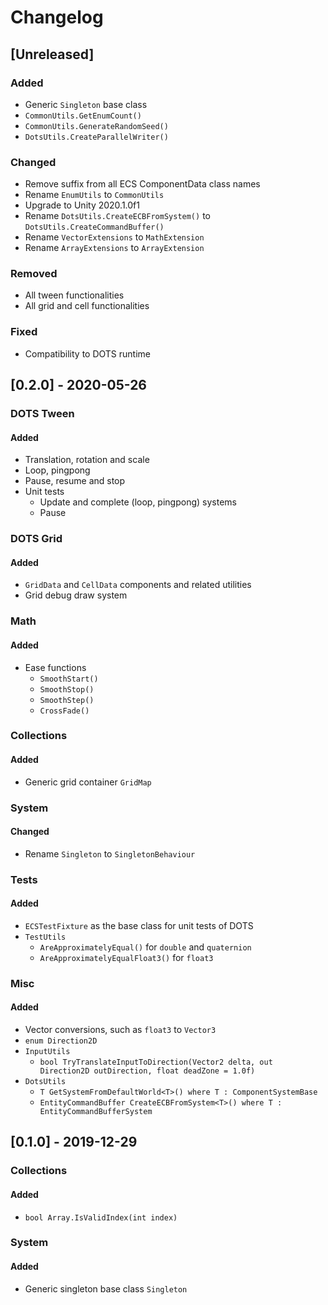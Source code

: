 # Changelog

## [Unreleased]

### Added

- Generic `Singleton` base class
- `CommonUtils.GetEnumCount()`
- `CommonUtils.GenerateRandomSeed()`
- `DotsUtils.CreateParallelWriter()`

### Changed

- Remove suffix from all ECS ComponentData class names
- Rename `EnumUtils` to `CommonUtils`
- Upgrade to Unity 2020.1.0f1
- Rename `DotsUtils.CreateECBFromSystem()` to `DotsUtils.CreateCommandBuffer()`
- Rename `VectorExtensions` to `MathExtension`
- Rename `ArrayExtensions` to `ArrayExtension`

### Removed

- All tween functionalities
- All grid and cell functionalities

### Fixed

- Compatibility to DOTS runtime

## [0.2.0] - 2020-05-26

### DOTS Tween

#### Added

- Translation, rotation and scale
- Loop, pingpong
- Pause, resume and stop
- Unit tests
  - Update and complete (loop, pingpong) systems
  - Pause

### DOTS Grid

#### Added

- `GridData` and `CellData` components and related utilities
- Grid debug draw system

### Math

#### Added

- Ease functions
  - `SmoothStart()`
  - `SmoothStop()`
  - `SmoothStep()`
  - `CrossFade()`

### Collections

#### Added

- Generic grid container `GridMap`

### System

#### Changed

- Rename `Singleton` to `SingletonBehaviour`

### Tests

#### Added

- `ECSTestFixture` as the base class for unit tests of DOTS
- `TestUtils`
  - `AreApproximatelyEqual()` for `double` and `quaternion`
  - `AreApproximatelyEqualFloat3()` for `float3`

### Misc

#### Added

- Vector conversions, such as `float3` to `Vector3`
- `enum Direction2D`
- `InputUtils`
  - `bool TryTranslateInputToDirection(Vector2 delta, out Direction2D outDirection, float deadZone = 1.0f)`
- `DotsUtils`
  - `T GetSystemFromDefaultWorld<T>() where T : ComponentSystemBase`
  - `EntityCommandBuffer CreateECBFromSystem<T>() where T : EntityCommandBufferSystem`

## [0.1.0] - 2019-12-29

### Collections

#### Added

- `bool Array.IsValidIndex(int index)`

### System

#### Added

- Generic singleton base class `Singleton`
